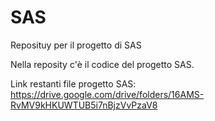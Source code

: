 # SAS

Reposituy per il progetto di SAS 

Nella reposity c'è il codice del progetto SAS.

Link restanti file progetto SAS: https://drive.google.com/drive/folders/16AMS-RvMV9kHKUWTUB5i7nBjzVvPzaV8
